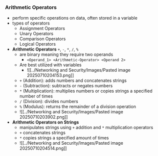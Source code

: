 ### Arithmetic Operators
- perform specific operations on data, often stored in a variable 
- types of operators
	- Assignment Operators
	- Unary Operators
	- Comparison Operators
	- Logical Operators 
- **Arithmetic Operators** `+`, `-`, `*`, `/`, `%`
	 - are binary meaning they require two operands
		 - `<Operand_1> <Arithmetic-Operator> <Operand 2>`
	 - Are best utilized with variables
		 - ![[../Networking and Security/Images/Pasted image 20250710204153.png]]
	 - `+` (Addition): adds numbers and concatenates strings
	 - `-` (Subtraction): subtracts or negates numbers
	 - `*` (Multiplication): multiplies numbers or copies strings a specified number of times
	 - `/` (Division): divides numbers
	 - `%` (Modulus): returns the remainder of a division operation
	 - ![[../Networking and Security/Images/Pasted image 20250710203902.png]]
- **Arithmetic Operators on Strings**
	- manipulates strings using `+` addition and `*` multiplication operators
	- `+` concatenates strings
	- `*` copies strings a specified amount of times
	- ![[../Networking and Security/Images/Pasted image 20250710204514.png]]
